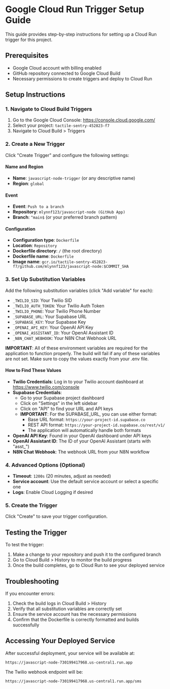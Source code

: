 # Google Cloud Run Trigger Setup Guide

This guide provides step-by-step instructions for setting up a Cloud Run trigger for this project.

## Prerequisites

- Google Cloud account with billing enabled
- GitHub repository connected to Google Cloud Build
- Necessary permissions to create triggers and deploy to Cloud Run

## Setup Instructions

### 1. Navigate to Cloud Build Triggers

1. Go to the Google Cloud Console: https://console.cloud.google.com/
2. Select your project: `tactile-sentry-452823-f7`
3. Navigate to Cloud Build > Triggers

### 2. Create a New Trigger

Click "Create Trigger" and configure the following settings:

#### Name and Region
- **Name**: `javascript-node-trigger` (or any descriptive name)
- **Region**: `global`

#### Event
- **Event**: `Push to a branch`
- **Repository**: `mlynnf123/javascript-node (GitHub App)`
- **Branch**: `^main$` (or your preferred branch pattern)

#### Configuration
- **Configuration type**: `Dockerfile`
- **Location**: `Repository`
- **Dockerfile directory**: `/` (the root directory)
- **Dockerfile name**: `Dockerfile`
- **Image name**: `gcr.io/tactile-sentry-452823-f7/github.com/mlynnf123/javascript-node:$COMMIT_SHA`

### 3. Set Up Substitution Variables

Add the following substitution variables (click "Add variable" for each):

- `_TWILIO_SID`: Your Twilio SID
- `_TWILIO_AUTH_TOKEN`: Your Twilio Auth Token
- `_TWILIO_PHONE`: Your Twilio Phone Number
- `_SUPABASE_URL`: Your Supabase URL
- `_SUPABASE_KEY`: Your Supabase Key
- `_OPENAI_API_KEY`: Your OpenAI API Key
- `_OPENAI_ASSISTANT_ID`: Your OpenAI Assistant ID
- `_N8N_CHAT_WEBHOOK`: Your N8N Chat Webhook URL

**IMPORTANT**: All of these environment variables are required for the application to function properly. The build will fail if any of these variables are not set. Make sure to copy the values exactly from your .env file.

#### How to Find These Values

- **Twilio Credentials**: Log in to your Twilio account dashboard at https://www.twilio.com/console
- **Supabase Credentials**: 
  - Go to your Supabase project dashboard
  - Click on "Settings" in the left sidebar
  - Click on "API" to find your URL and API keys
  - **IMPORTANT**: For the SUPABASE_URL, you can use either format:
    - Base URL format: `https://your-project-id.supabase.co`
    - REST API format: `https://your-project-id.supabase.co/rest/v1/`
    - The application will automatically handle both formats
- **OpenAI API Key**: Found in your OpenAI dashboard under API keys
- **OpenAI Assistant ID**: The ID of your OpenAI Assistant (starts with "asst_")
- **N8N Chat Webhook**: The webhook URL from your N8N workflow

### 4. Advanced Options (Optional)

- **Timeout**: `1200s` (20 minutes, adjust as needed)
- **Service account**: Use the default service account or select a specific one
- **Logs**: Enable Cloud Logging if desired

### 5. Create the Trigger

Click "Create" to save your trigger configuration.

## Testing the Trigger

To test the trigger:

1. Make a change to your repository and push it to the configured branch
2. Go to Cloud Build > History to monitor the build progress
3. Once the build completes, go to Cloud Run to see your deployed service

## Troubleshooting

If you encounter errors:

1. Check the build logs in Cloud Build > History
2. Verify that all substitution variables are correctly set
3. Ensure the service account has the necessary permissions
4. Confirm that the Dockerfile is correctly formatted and builds successfully

## Accessing Your Deployed Service

After successful deployment, your service will be available at:
```
https://javascript-node-730199417968.us-central1.run.app
```

The Twilio webhook endpoint will be:
```
https://javascript-node-730199417968.us-central1.run.app/sms
